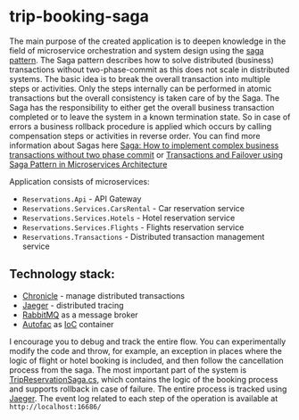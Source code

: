 # trip-booking-saga

The main purpose of the created application is to deepen knowledge in the field of microservice orchestration and system design using the [saga pattern](https://microservices.io/patterns/data/saga.html). The Saga pattern describes how to solve distributed (business) transactions without two-phase-commit as this does not scale in distributed systems. The basic idea is to break the overall transaction into multiple steps or activities. Only the steps internally can be performed in atomic transactions but the overall consistency is taken care of by the Saga. The Saga has the responsibility to either get the overall business transaction completed or to leave the system in a known termination state. So in case of errors a business rollback procedure is applied which occurs by calling compensation steps or activities in reverse order. You can find more information about Sagas here [Saga: How to implement complex business transactions without two phase commit](https://blog.bernd-ruecker.com/saga-how-to-implement-complex-business-transactions-without-two-phase-commit-e00aa41a1b1b) or [Transactions and Failover using Saga Pattern in Microservices Architecture](https://medium.com/@so3da/transactions-and-failover-using-saga-pattern-in-microservices-architecture-baf5a13111c9)

Application consists of microservices:
- ``Reservations.Api`` - API Gateway
- ``Reservations.Services.CarsRental`` - Car reservation service
- ``Reservations.Services.Hotels`` - Hotel reservation service
- ``Reservations.Services.Flights`` - Flights reservation service
- ``Reservations.Transactions`` - Distributed transaction management service

## Technology stack:
- [Chronicle](https://github.com/snatch-dev/Chronicle) - manage distributed transactions
- [Jaeger](https://www.jaegertracing.io/) - distributed tracing
- [RabbitMQ](https://www.rabbitmq.com/) as a message broker
- [Autofac](https://autofac.org/) as [IoC](https://martinfowler.com/articles/injection.html) container

I encourage you to debug and track the entire flow. You can experimentally modify the code and throw, for example, an exception in places where the logic of flight or hotel booking is included, and then follow the cancellation process from the saga. The most important part of the system is [TripReservationSaga.cs](https://github.com/koniecznyp/trip-booking-saga/blob/master/src/Reservations.Transactions/Sagas/TripReservationSaga.cs), which contains the logic of the booking process and supports rollback in case of failure. The entire process is tracked using [Jaeger](https://www.jaegertracing.io/). The event log related to each step of the operation is available at  ``http://localhost:16686/``
